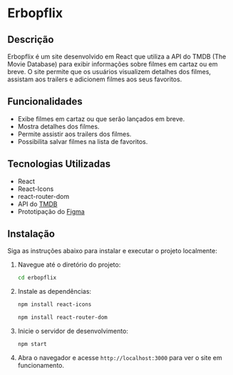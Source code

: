# Erbopflix

## Descrição

Erbopflix é um site desenvolvido em React que utiliza a API do TMDB (The Movie Database) para exibir informações sobre filmes em cartaz ou em breve. O site permite que os usuários visualizem detalhes dos filmes, assistam aos trailers e adicionem filmes aos seus favoritos.

## Funcionalidades

- Exibe filmes em cartaz ou que serão lançados em breve.
- Mostra detalhes dos filmes.
- Permite assistir aos trailers dos filmes.
- Possibilita salvar filmes na lista de favoritos.

## Tecnologias Utilizadas

- React
- React-Icons
- react-router-dom
- API do [TMDB](https://www.themoviedb.org)
- Prototipação do [Figma](https://www.figma.com/design/1bnEsJ0RDTdUc2e6Z1RNP3/Projeto?node-id=0-1&t=k02tokf1CIv9yump-1)

## Instalação

Siga as instruções abaixo para instalar e executar o projeto localmente:

1. Navegue até o diretório do projeto:
    ```sh
    cd erbopflix
    ```

2. Instale as dependências:
    ```sh
    npm install react-icons
    ```

    ```sh
    npm install react-router-dom
    ```

3. Inicie o servidor de desenvolvimento:
    ```sh
    npm start
    ```

4. Abra o navegador e acesse `http://localhost:3000` para ver o site em funcionamento.
